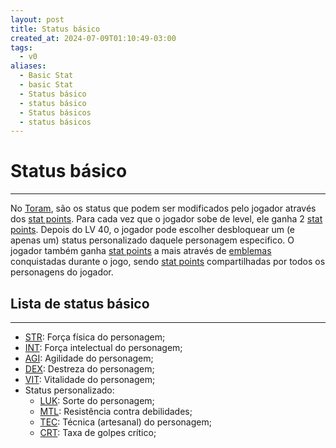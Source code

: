 ```yaml
---
layout: post
title: Status básico
created_at: 2024-07-09T01:10:49-03:00
tags:
  - v0
aliases:
  - Basic Stat
  - basic Stat
  - Status básico
  - status básico
  - Status básicos
  - status básicos
---
```

# Status básico
---
No [Toram](_draft/2024/07/2024-07-06-Toram.md), são os status que podem ser modificados pelo jogador através dos [stat points](_insight/2024/07/2024-07-09-Toram_stat%20points.md). Para cada vez que o jogador sobe de level, ele ganha 2 [stat points](_insight/2024/07/2024-07-09-Toram_stat%20points.md). Depois do LV 40, o jogador pode escolher desbloquear um (e apenas um) status personalizado daquele personagem especifico. O jogador também ganha [stat points](_insight/2024/07/2024-07-09-Toram_stat%20points.md) a mais através de [emblemas](2024-07-09-Toram_emblemas.md) conquistadas durante o jogo, sendo [stat points](_insight/2024/07/2024-07-09-Toram_stat%20points.md) compartilhadas por todos os personagens do jogador.
## Lista de status básico
---
- [STR](_insight/2024/07/2024-07-09-Toram_STR.md): Força física do personagem;
- [INT](_insight/2024/07/2024-07-09-Toram_INT.md): Força intelectual do personagem;
- [AGI](_insight/2024/07/2024-07-09-Toram_AGI.md): Agilidade do personagem; 
- [DEX](_insight/2024/07/2024-07-09-Toram_DEX.md): Destreza do personagem; 
- [VIT](_insight/2024/07/2024-07-09-Toram_VIT.md): Vitalidade do personagem;
- Status personalizado:
	- [LUK](_insight/2024/07/2024-07-09-Toram_LUK.md): Sorte do personagem;
	- [MTL](_insight/2024/07/2024-07-09-Toram_MTL.md): Resistência contra debilidades;
	- [TEC](_insight/2024/07/2024-07-09-Toram_TEC.md): Técnica (artesanal) do personagem;
	- [CRT](_insight/2024/07/2024-07-09-Toram_CRT.md): Taxa de golpes crítico;